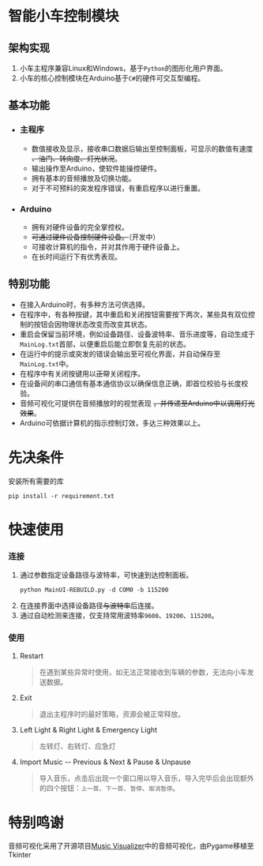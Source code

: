 # 智能小车控制模块
## 架构实现
1. 小车主程序兼容Linux和Windows，基于`Python`的图形化用户界面。
2. 小车的核心控制模块在Arduino基于`C#`的硬件可交互型编程。

## 基本功能
- ### 主程序
  -  数值接收及显示，接收串口数据后输出至控制面板，可显示的数值有速度 ~~、油门、转向度、灯光状况~~。
  -  输出操作至Arduino，使软件能操控硬件。
  -  拥有基本的音频播放及切换功能。
  -  对于不可预料的突发程序错误，有重启程序以进行重置。
- ### Arduino
  - 拥有对硬件设备的完全掌控权。
  - ~~可通过硬件设备控制硬件设备。~~（开发中）
  - 可接收计算机的指令，并对其作用于硬件设备上。
  - 在长时间运行下有优秀表现。

## 特别功能
- 在接入Arduino时，有多种方法可供选择。
- 在程序中，有各种按键，其中重启和关闭按钮需要按下两次，某些具有双位控制的按钮会因物理状态改变而改变其状态。
- 重启会保留当前环境，例如设备路径、设备波特率、音乐进度等，自动生成于`MainLog.txt`首部，以便重启后能立即恢复先前的状态。
- 在运行中的提示或突发的错误会输出至可视化界面，并自动保存至`MainLog.txt`中。
- 在程序中有关闭按键用以~~正常~~关闭程序。
- 在设备间的串口通信有基本通信协议以确保信息正确，即首位校验与长度校验。
- 音频可视化可提供在音频播放时的视觉表现 ~~，并传递至Arduino中以调用灯光效果~~。
- Arduino可依据计算机的指示控制灯效，多达三种效果以上。
# 先决条件
安装所有需要的库
```
pip install -r requirement.txt
```
# 快速使用
### 连接
  1. 通过参数指定设备路径与波特率，可快速到达控制面板。
        ```
        python MainUI-REBUILD.py -d COM0 -b 115200
        ```
  2. 在连接界面中选择设备路径~~与波特率~~后连接。
  3. 通过自动检测来连接，仅支持常用波特率`9600`、`19200`、`115200`。
### 使用
1. Restart
    >在遇到某些异常时使用，如无法正常接收到车辆的参数，无法向小车发送数据。
2. Exit
    >退出主程序时的最好策略，资源会被正常释放。
3. Left Light & Right Light & Emergency Light
    >左转灯、右转灯、应急灯
4. Import Music -- Previous & Next & Pause & Unpause
    >导入音乐，点击后出现一个窗口用以导入音乐，导入完毕后会出现额外的四个按钮：`上一首`、`下一首`、`暂停`、`取消暂停`。

# 特别鸣谢
音频可视化采用了开源项目[Music Visualizer](https://gitlab.com/avirzayev/music-visualizer)中的音频可视化，由Pygame移植至Tkinter
